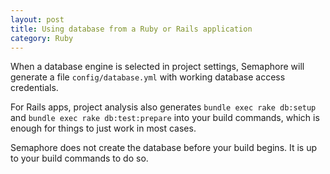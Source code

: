 ```yaml
---
layout: post
title: Using database from a Ruby or Rails application
category: Ruby
---
```


When a database engine is selected in project settings, Semaphore will
generate a file `config/database.yml` with working database
access credentials.

For Rails apps, project analysis also generates `bundle exec rake db:setup` and
`bundle exec rake db:test:prepare` into your build commands, which is enough for
things to just work in most cases.

Semaphore does not create the database before your build begins. It is up to
your build commands to do so.
